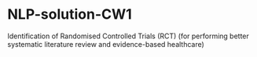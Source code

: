 # NLP-solution-CW1
Identification of Randomised Controlled Trials (RCT) (for performing better systematic literature review and evidence-based healthcare)
